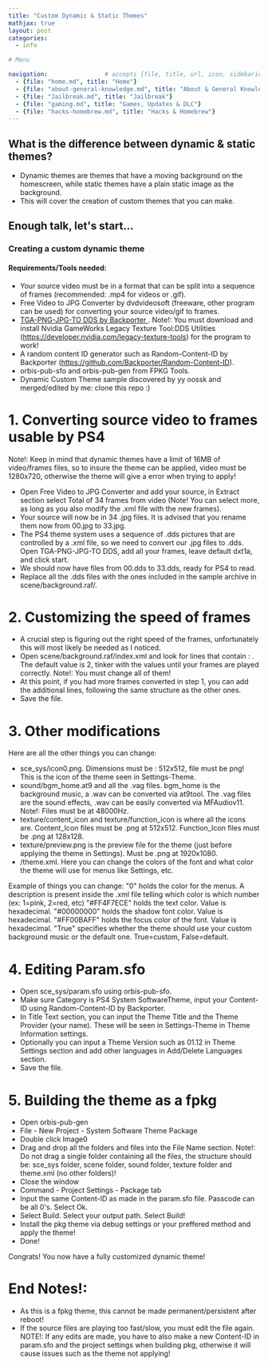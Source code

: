 ```yaml
---
title: "Custom Dynamic & Static Themes"
mathjax: true
layout: post
categories:
  - info

# Menu

navigation:                # accepts {file, title, url, icon, sidebaricon}
  - {file: "home.md", title: "Home"}
  - {file: "about-general-knowledge.md", title: "About & General Knowledge"}
  - {file: "Jailbreak.md", title: "Jailbreak"}
  - {file: "gaming.md", title: "Games, Updates & DLC"}
  - {file: "hacks-homebrew.md", title: "Hacks & Homebrew"}
---
```


## What is the difference between dynamic & static themes?

* Dynamic themes are themes that have a moving background on the homescreen, while static themes have a plain static image as the background.
* This will cover the creation of custom themes that you can make.

## Enough talk, let's start...

### Creating a custom dynamic theme

#### Requirements/Tools needed:
* Your source video must be in a format that can be split into a sequence of frames (recommended: .mp4 for videos or .gif).
* Free Video to JPG Converter by dvdvideosoft (freeware, other program can be used) for converting your source video/gif to frames.
* <a href="https://github.com/Backporter/TGA-PNG-JPG-TO-DDS"> TGA-PNG-JPG-TO DDS by Backporter </a>. Note!: You must download and install Nvidia GameWorks Legacy Texture Tool:DDS Utilities (https://developer.nvidia.com/legacy-texture-tools) for the program to work!
* A random content ID generator such as Random-Content-ID by Backporter (https://github.com/Backporter/Random-Content-ID).
* orbis-pub-sfo and orbis-pub-gen from FPKG Tools.
* Dynamic Custom Theme sample discovered by yy oossk and merged/edited by me: clone this repo :)


# 1. Converting source video to frames usable by PS4

Note!: Keep in mind that dynamic themes have a limit of 16MB of video/frames files, so to insure the theme can be applied, video must be 1280x720, otherwise the theme will give a error when trying to apply!

- Open Free Video to JPG Converter and add your source, in Extract section select Total of 34 frames from video (Note! You can select more, as long as you also modify the .xml file with the new frames).
- Your source will now be in 34 .jpg files. It is advised that you rename them now from 00.jpg to 33.jpg.
- The PS4 theme system uses a sequence of .dds pictures that are controlled by a .xml file, so we need to convert our .jpg files to .dds. Open TGA-PNG-JPG-TO DDS, add all your frames, leave default dxt1a, and click start.
- We should now have files from 00.dds to 33.dds, ready for PS4 to read.
- Replace all the .dds files with the ones included in the sample archive in scene/background.raf/.

# 2. Customizing the speed of frames

- A crucial step is figuring out the right speed of the frames, unfortunately this will most likely be needed as I noticed.
- Open scene/background.raf/index.xml and look for lines that contain : <case wait="2">. The default value is 2, tinker with the values until your frames are played correctly. Note!: You must change all of them!
- At this point, if you had more frames converted in step 1, you can add the additional lines, following the same structure as the other ones.
- Save the file.

# 3. Other modifications

Here are all the other things you can change:

- sce_sys/icon0.png. Dimensions must be : 512x512, file must be png! This is the icon of the theme seen in Settings-Theme.
- sound/bgm_home.at9 and all the .vag files. bgm_home is the background music, a .wav can be converted via at9tool. The .vag files are the sound effects, .wav can be easily converted via MFAudiov11. Note!: Files must be at 48000Hz.
- texture/content_icon and texture/function_icon is where all the icons are. Content_Icon files must be .png at 512x512. Function_Icon files must be .png at 128x128.
- texture/preview.png is the preview file for the theme (just before applying the theme in Settings). Must be .png at 1920x1080.
- /theme.xml. Here you can change the colors of the font and what color the theme will use for menus like Settings, etc. 

Example of things you can change:
"<themecolor>0</themecolor>" holds the color for the menus. A description is present inside the .xml file telling which color is which number (ex: 1=pink, 2=red, etc)
"<fontcolor>#FF4F7ECE</fontcolor>" holds the text color. Value is hexadecimal.
"<fontshadowcolor>#00000000</fontshadowcolor>" holds the shadow font color. Value is hexadecimal.
"<focuscolor>#FF00BAFF</focuscolor>" holds the focus color of the font. Value is hexadecimal.
"<homebgm-enable>True</homebgm-enable>" specifies whether the theme should use your custom background music or the default one. True=custom, False=default.

# 4. Editing Param.sfo

- Open sce_sys/param.sfo using orbis-pub-sfo.
- Make sure Category is PS4 System SoftwareTheme, input your Content-ID using Random-Content-ID by Backporter.
- In Title Text section, you can input the Theme Title and the Theme Provider (your name). These will be seen in Settings-Theme in Theme Information settings.
- Optionally you can input a Theme Version such as 01.12 in Theme Settings section and add other languages in Add/Delete Languages section.
- Save the file.

# 5. Building the theme as a fpkg

- Open orbis-pub-gen
- File - New Project - System Software Theme Package
- Double click Image0
- Drag and drop all the folders and files into the File Name section. Note!: Do not drag a single folder containing all the files, the structure should be: sce_sys folder, scene folder, sound folder, texture folder and theme.xml (no other folders)!
- Close the window
- Command - Project Settings - Package tab
- Input the same Content-ID as made in the param.sfo file. Passcode can be all 0's. Select Ok.
- Select Build. Select your output path. Select Build!
- Install the pkg theme via debug settings or your preffered method and apply the theme!
- Done!

Congrats! You now have a fully customized dynamic theme!

# End Notes!:
- As this is a fpkg theme, this cannot be made permanent/persistent after reboot!
- If the source files are playing too fast/slow, you must edit the <case wait="2"> file again. NOTE!: If any edits are made, you have to also make a new Content-ID in param.sfo and the project settings when building pkg, otherwise it will cause issues such as the theme not applying!
